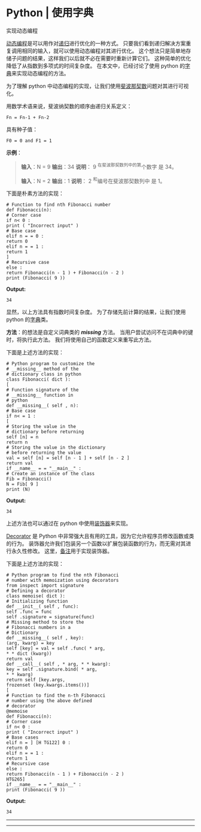 # Python | 使用字典

实现动态编程

[动态编程](http://www.geeksforgeeks.org/dynamic-programming/)是可以用作对[递归](http://www.geeksforgeeks.org/recursion/)进行优化的一种方式。 只要我们看到递归解决方案重复调用相同的输入，就可以使用动态编程对其进行优化。 这个想法只是简单地存储子问题的结果，这样我们以后就不必在需要时重新计算它们。 这种简单的优化降低了从指数到多项式的时间复杂度。 在本文中，已经讨论了使用 python 的[字典](https://www.geeksforgeeks.org/python-dictionary/)来实现动态编程的方法。

为了理解 python 中动态编程的实现，让我们使用[斐波那契数](https://www.geeksforgeeks.org/program-for-nth-fibonacci-number/)问题对其进行可视化。

用数学术语来说，斐波纳契数的顺序由递归关系定义：

```
Fn = Fn-1 + Fn-2

```

具有种子值：

```
F0 = 0 and F1 = 1

```

**示例**：

> **输入**：N = 9
> **输出**：34
> **说明**：
> 9 <sup>在斐波那契数列中的第</sup>个数字 是 34。
> 
> **输入**：N = 2
> **输出**：1
> **说明**：
> 2 <sup>和</sup>编号在斐波那契数列中 是 1。

下面是朴素方法的实现：

```
# Function to find nth Fibonacci number
def Fibonacci(n):
# Corner case
if n< 0 :
print ( "Incorrect input" )
# Base case
elif n = = 0 :
return 0
elif n = = 1 :
return 1
]
# Recursive case
else :
return Fibonacci(n - 1 ) + Fibonacci(n - 2 )
print (Fibonacci( 9 ))
```

**Output:**

```
34

```

显然，以上方法具有指数时间复杂度。 为了存储先前计算的结果，让我们使用 python 的[字典](https://www.geeksforgeeks.org/python-dictionary/)类。

**方法**：的想法是自定义词典类的 *__missing__* 方法。 当用户尝试访问不在词典中的键时，将执行此方法。 我们将使用自己的函数定义来重写此方法。

下面是上述方法的实现：

```
# Python program to customize the
# __missing__ method of the
# dictionary class in python
class Fibonacci( dict ):
[
# Function signature of the
# __missing__ function in
# python
def __missing__( self , n):
# Base case
if n< = 1 :
[
# Storing the value in the
# dictionary before returning
self [n] = n
return n
# Storing the value in the dictionary
# before returning the value
val = self [n] = self [n - 1 ] + self [n - 2 ]
return val
if __name__ = = "__main__" :
# Create an instance of the class
Fib = Fibonacci()
N = Fib[ 9 ]
print (N)
```

**Output:**

```
34

```

上述方法也可以通过在 python 中使用[装饰器](https://www.geeksforgeeks.org/decorators-in-python/)来实现。

[Decorator](https://www.geeksforgeeks.org/function-decorators-in-python-set-1-introduction/) 是 Python 中非常强大且有用的工具，因为它允许程序员修改函数或类的行为。 装饰器允许我们包装另一个函数以扩展包装函数的行为，而无需对其进行永久性修改。 这里，[备注](https://www.geeksforgeeks.org/memoization-using-decorators-in-python/?ref=rp)用于实现装饰器。

下面是上述方法的实现：

```
# Python program to find the nth Fibonacci
# number with memoization using decorators
from inspect import signature
# Defining a decorator
class memoise( dict ):
# Initializing function
def __init__( self , func):
self .func = func
self .signature = signature(func)
# Missing method to store the
# Fibonacci numbers in a
# Dictionary
def __missing__( self , key):
(arg, kwarg) = key
self [key] = val = self .func( * arg,
* * dict (kwarg))
return val
def __call__( self , * arg, * * kwarg):
key = self .signature.bind( * arg,
* * kwarg)
return self [key.args,
frozenset (key.kwargs.items())]
[
# Function to find the n-th Fibonacci
# number using the above defined
# decorator
@memoise
def Fibonacci(n):
# Corner case
if n< 0 :
print ( "Incorrect input" )
# Base cases
elif n = ] [H TG122] 0 :
return 0
elif n = = 1 :
return 1
# Recursive case
else :
return Fibonacci(n - 1 ) + Fibonacci(n - 2 )
HTG265]
if __name__ = = "__main__" :
print (Fibonacci( 9 ))
```

**Output:**

```
34

```



* * *

* * *



